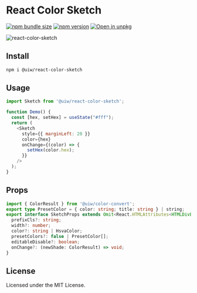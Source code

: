 React Color Sketch
===

[![npm bundle size](https://img.shields.io/bundlephobia/minzip/@uiw/react-color-sketch)](https://bundlephobia.com/package/@uiw/react-color-sketch) [![npm version](https://img.shields.io/npm/v/@uiw/react-color-sketch.svg)](https://www.npmjs.com/package/@uiw/react-color-sketch) [![Open in unpkg](https://img.shields.io/badge/Open%20in-unpkg-blue)](https://uiwjs.github.io/npm-unpkg/#/pkg/@uiw/react-color-sketch/file/README.md)

![react-color-sketch](https://user-images.githubusercontent.com/1680273/125952146-290199b4-8810-4552-944b-3ee673fb4350.png)

## Install

```bash
npm i @uiw/react-color-sketch
```

## Usage

```js
import Sketch from '@uiw/react-color-sketch';

function Demo() {
  const [hex, setHex] = useState("#fff");
  return (
    <Sketch
      style={{ marginLeft: 20 }}
      color={hex}
      onChange={(color) => {
        setHex(color.hex);
      }}
    />
  );
}
```

## Props

```ts
import { ColorResult } from '@uiw/color-convert';
export type PresetColor = { color: string; title: string } | string;
export interface SketchProps extends Omit<React.HTMLAttributes<HTMLDivElement>, 'onChange' | 'color'> {
  prefixCls?: string;
  width?: number;
  color?: string | HsvaColor;
  presetColors?: false | PresetColor[];
  editableDisable?: boolean;
  onChange?: (newShade: ColorResult) => void;
}
```

<!--footer-dividing-->

## License

Licensed under the MIT License.
